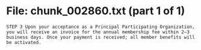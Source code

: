 ﻿# File: chunk_002860.txt (part 1 of 1)
```
STEP 3 Upon your acceptance as a Principal Participating Organization, you will receive an invoice for the annual membership fee within 2–3 business days. Once your payment is received; all member benefits will be activated.
```

